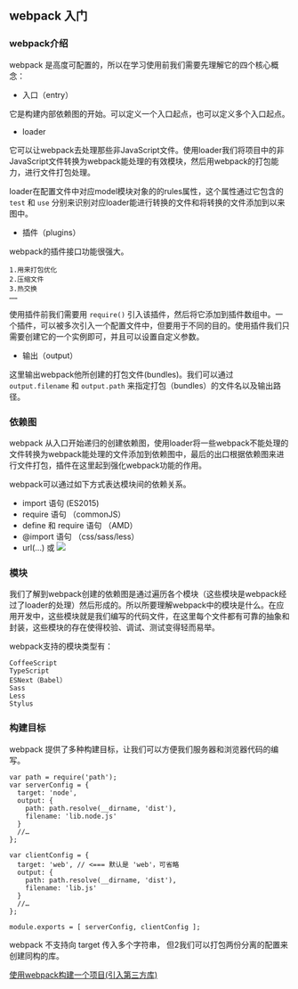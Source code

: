 ## webpack 入门

### webpack介绍

webpack 是高度可配置的，所以在学习使用前我们需要先理解它的四个核心概念：

* 入口（entry）

它是构建内部依赖图的开始。可以定义一个入口起点，也可以定义多个入口起点。

* loader 

它可以让webpack去处理那些非JavaScript文件。使用loader我们将项目中的非JavaScript文件转换为webpack能处理的有效模块，然后用webpack的打包能力，进行文件打包处理。

loader在配置文件中对应model模块对象的的rules属性，这个属性通过它包含的 `test` 和 `use` 分别来识别对应loader能进行转换的文件和将转换的文件添加到以来图中。

* 插件（plugins）

webpack的插件接口功能很强大。

	1.用来打包优化
	2.压缩文件
	3.热交换
	……

使用插件前我们需要用 `require()` 引入该插件，然后将它添加到插件数组中。一个插件，可以被多次引入一个配置文件中，但要用于不同的目的。使用插件我们只需要创建它的一个实例即可，并且可以设置自定义参数。


* 输出（output）

这里输出webpack他所创建的打包文件(bundles)。我们可以通过 `output.filename` 和 `output.path` 来指定打包（bundles）的文件名以及输出路径。

### 依赖图

webpack 从入口开始递归的创建依赖图，使用loader将一些webpack不能处理的文件转换为webpack能处理的文件添加到依赖图中，最后的出口根据依赖图来进行文件打包，插件在这里起到强化webpack功能的作用。

webpack可以通过如下方式表达模块间的依赖关系。

* import 语句 (ES2015)
* require 语句 （commonJS）
* define 和 require 语句 （AMD）
* @import 语句 （css/sass/less） 
* url(...) 或 <img src="..." >

### 模块

我们了解到webpack创建的依赖图是通过遍历各个模块（这些模块是webpack经过了loader的处理）然后形成的。所以所要理解webpack中的模块是什么。在应用开发中，这些模块就是我们编写的代码文件，在这里每个文件都有可靠的抽象和封装，这些模块的存在使得校验、调试、测试变得轻而易举。

webpack支持的模块类型有：

	CoffeeScript
	TypeScript
	ESNext（Babel）
	Sass
	Less
	Stylus


### 构建目标

webpack 提供了多种构建目标，让我们可以方便我们服务器和浏览器代码的编写。

	var path = require('path');
	var serverConfig = {
	  target: 'node',
	  output: {
	    path: path.resolve(__dirname, 'dist'),
	    filename: 'lib.node.js'
	  }
	  //…
	};

	var clientConfig = {
	  target: 'web', // <=== 默认是 'web'，可省略
	  output: {
	    path: path.resolve(__dirname, 'dist'),
	    filename: 'lib.js'
	  }
	  //…
	};

	module.exports = [ serverConfig, clientConfig ];

webpack 不支持向 target 传入多个字符串， 但2我们可以打包两份分离的配置来创建同构的库。

[使用webpack构建一个项目(引入第三方库)](https://github.com/lvzhenbang/webpack-learning/tree/master/doc/first.md)